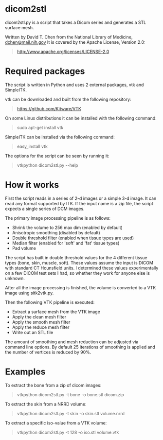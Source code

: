 dicom2stl
=========
dicom2stl.py is a script that takes a Dicom series and generates a STL surface mesh.

Written by David T. Chen from the National Library of Medicine, dchen@mail.nih.gov
It is covered by the Apache License, Version 2.0:
> http://www.apache.org/licenses/LICENSE-2.0
    
Required packages
=================
The script is written in Python and uses 2 external packages, vtk and SimpleITK.

vtk can be downloaded and built from the following repository:
> https://github.com/Kitware/VTK
    
On some Linux distributions it can be installed with the following command:
> sudo apt-get install vtk
    
SimpleITK can be installed via the following command:
> easy_install vtk
    
The options for the script can be seen by running it:
> vtkpython dicom2stl.py --help
    

How it works
============
First the script reads in a series of 2-d images or a simple 3-d image.  It can read
any format supported by ITK.  If the input name is a zip file, the script expects a
single series of DCM images.

The primary image processing pipeline is as follows:
* Shrink the volume to 256 max dim (enabled by default)
* Anisotropic smoothing (disabled by default)
* Double threshold filter (enabled when tissue types are used)
* Median filter (enabled for 'soft' and 'fat' tissue types)
* Pad volume
    
The script has built in double threshold values for the 4 different tissue types (bone, skin, muscle, soft).
These values assume the input is DICOM with standard CT Hounsfield units.  I determined these values experimentally
on a few DICOM test sets I had, so whether they work for anyone else is unknown.

After all the image processing is finished, the volume is converted to a VTK image using sitk2vtk.py.

Then the following VTK pipeline is executed:
* Extract a surface mesh from the VTK image
* Apply the clean mesh filter
* Apply the smooth mesh filter
* Apply the reduce mesh filter
* Write out an STL file
    
The amount of smoothing and mesh reduction can be adjusted via command line options.  By default
25 iterations of smoothing is applied and the number of vertices is reduced by 90%.


Examples
========

To extract the bone from a zip of dicom images:
> vtkpython dicom2stl.py -t bone -o bone.stl dicom.zip
    
To extract the skin from a NRRD volume:
> vtkpython dicom2stl.py -t skin -o skin.stl volume.nrrd

To extract a specific iso-value from a VTK volume:
> vtkpython dicom2stl.py -t 128 -o iso.stl volume.vtk
